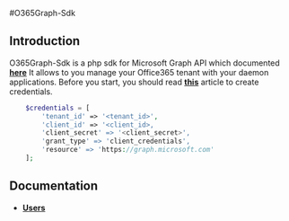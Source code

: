 #O365Graph-Sdk

## Introduction
O365Graph-Sdk is a php sdk for Microsoft Graph API which documented [**here**](https://graph.microsoft.io)
It allows to you manage your Office365 tenant with your daemon applications.
Before you start, you should read [**this**](https://msdn.microsoft.com/en-us/office/office365/howto/add-common-consent-manually) article to create credentials.

```php
    $credentials = [
        'tenant_id' => '<tenant_id>',
        'client_id' => '<client_id>,
        'client_secret' => '<client_secret>',
        'grant_type' => 'client_credentials',
        'resource' => 'https://graph.microsoft.com'
    ];
```


## Documentation

* [**Users**](https://github.com/docs/users.md)
